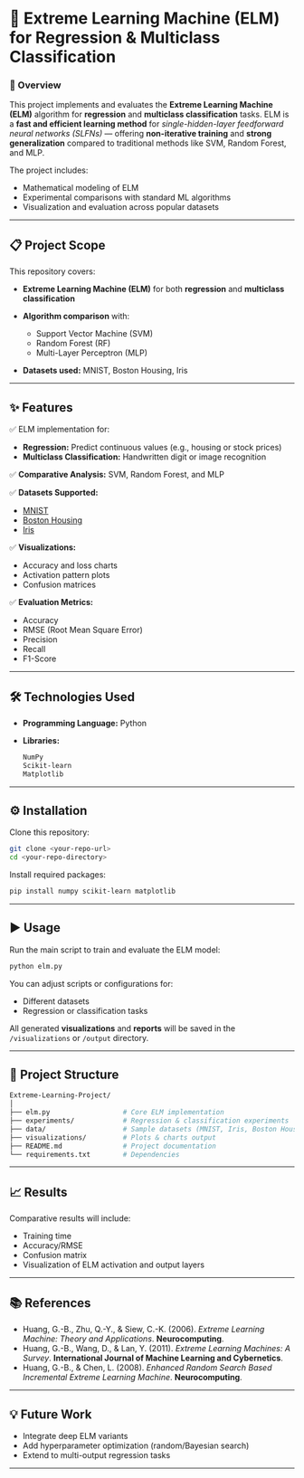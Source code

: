 # 🚀 Extreme Learning Machine (ELM) for Regression & Multiclass Classification

### 🧠 Overview

This project implements and evaluates the **Extreme Learning Machine (ELM)** algorithm for **regression** and **multiclass classification** tasks.
ELM is a **fast and efficient learning method** for *single-hidden-layer feedforward neural networks (SLFNs)* — offering **non-iterative training** and **strong generalization** compared to traditional methods like SVM, Random Forest, and MLP.

The project includes:

* Mathematical modeling of ELM
* Experimental comparisons with standard ML algorithms
* Visualization and evaluation across popular datasets

---

## 📋 Project Scope

This repository covers:

* **Extreme Learning Machine (ELM)** for both **regression** and **multiclass classification**
* **Algorithm comparison** with:

  * Support Vector Machine (SVM)
  * Random Forest (RF)
  * Multi-Layer Perceptron (MLP)
* **Datasets used:** MNIST, Boston Housing, Iris

---

## ✨ Features

✅ ELM implementation for:

* **Regression:** Predict continuous values (e.g., housing or stock prices)
* **Multiclass Classification:** Handwritten digit or image recognition

✅ **Comparative Analysis:** SVM, Random Forest, and MLP

✅ **Datasets Supported:**

* [MNIST](http://yann.lecun.com/exdb/mnist/)
* [Boston Housing](https://scikit-learn.org/stable/datasets/toy_dataset.html#boston-house-prices-dataset)
* [Iris](https://scikit-learn.org/stable/datasets/toy_dataset.html#iris-plants-dataset)

✅ **Visualizations:**

* Accuracy and loss charts
* Activation pattern plots
* Confusion matrices

✅ **Evaluation Metrics:**

* Accuracy
* RMSE (Root Mean Square Error)
* Precision
* Recall
* F1-Score

---

## 🛠️ Technologies Used

* **Programming Language:** Python
* **Libraries:**

  ```bash
  NumPy
  Scikit-learn
  Matplotlib
  ```

---

## ⚙️ Installation

Clone this repository:

```bash
git clone <your-repo-url>
cd <your-repo-directory>
```

Install required packages:

```bash
pip install numpy scikit-learn matplotlib
```

---

## ▶️ Usage

Run the main script to train and evaluate the ELM model:

```bash
python elm.py
```

You can adjust scripts or configurations for:

* Different datasets
* Regression or classification tasks

All generated **visualizations** and **reports** will be saved in the `/visualizations` or `/output` directory.

---

## 📂 Project Structure

```bash
Extreme-Learning-Project/
│
├── elm.py                  # Core ELM implementation
├── experiments/            # Regression & classification experiments
├── data/                   # Sample datasets (MNIST, Iris, Boston Housing)
├── visualizations/         # Plots & charts output
├── README.md               # Project documentation
└── requirements.txt        # Dependencies
```

---

## 📈 Results

Comparative results will include:

* Training time
* Accuracy/RMSE
* Confusion matrix
* Visualization of ELM activation and output layers

---

## 📚 References

* Huang, G.-B., Zhu, Q.-Y., & Siew, C.-K. (2006). *Extreme Learning Machine: Theory and Applications*. **Neurocomputing**.
* Huang, G.-B., Wang, D., & Lan, Y. (2011). *Extreme Learning Machines: A Survey*. **International Journal of Machine Learning and Cybernetics**.
* Huang, G.-B., & Chen, L. (2008). *Enhanced Random Search Based Incremental Extreme Learning Machine*. **Neurocomputing**.

---

## 💡 Future Work

* Integrate deep ELM variants
* Add hyperparameter optimization (random/Bayesian search)
* Extend to multi-output regression tasks

---
